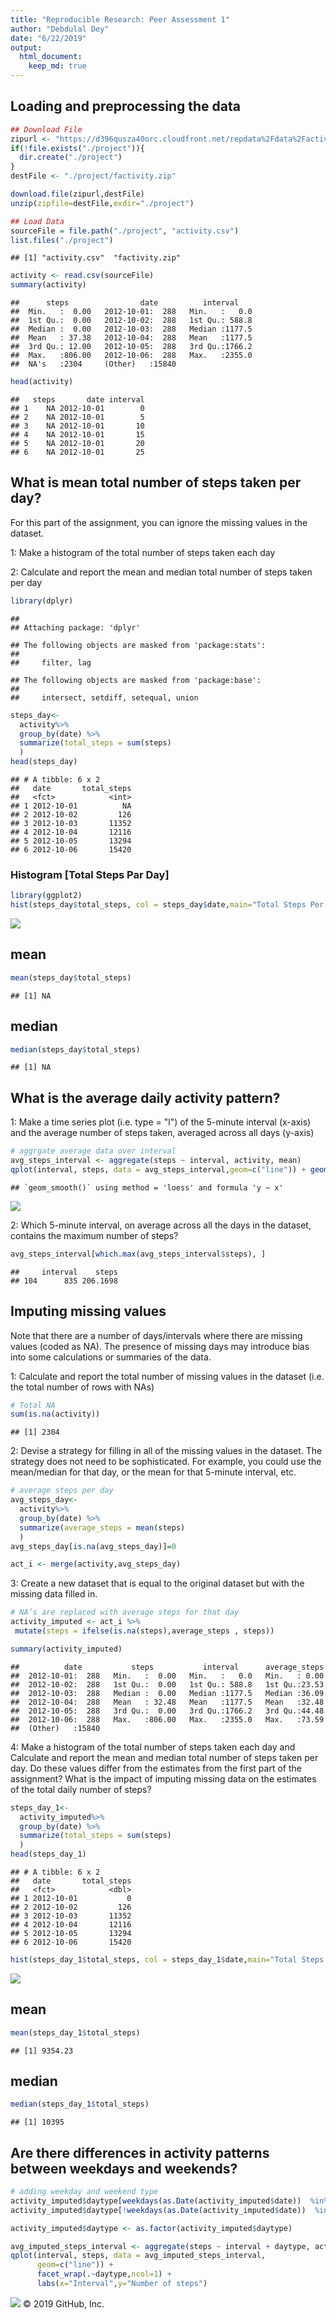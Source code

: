 ```yaml
---
title: "Reproducible Research: Peer Assessment 1"
author: "Debdulal Dey"
date: "6/22/2019"
output: 
  html_document:
    keep_md: true
---
```


## Loading and preprocessing the data

```r
## Download File
zipurl <- "https://d396qusza40orc.cloudfront.net/repdata%2Fdata%2Factivity.zip"
if(!file.exists("./project")){
  dir.create("./project")
}
destFile <- "./project/factivity.zip"

download.file(zipurl,destFile)
unzip(zipfile=destFile,exdir="./project")

## Load Data
sourceFile = file.path("./project", "activity.csv")
list.files("./project")
```

```
## [1] "activity.csv"  "factivity.zip"
```

```r
activity <- read.csv(sourceFile)
summary(activity)
```

```
##      steps                date          interval     
##  Min.   :  0.00   2012-10-01:  288   Min.   :   0.0  
##  1st Qu.:  0.00   2012-10-02:  288   1st Qu.: 588.8  
##  Median :  0.00   2012-10-03:  288   Median :1177.5  
##  Mean   : 37.38   2012-10-04:  288   Mean   :1177.5  
##  3rd Qu.: 12.00   2012-10-05:  288   3rd Qu.:1766.2  
##  Max.   :806.00   2012-10-06:  288   Max.   :2355.0  
##  NA's   :2304     (Other)   :15840
```

```r
head(activity)
```

```
##   steps       date interval
## 1    NA 2012-10-01        0
## 2    NA 2012-10-01        5
## 3    NA 2012-10-01       10
## 4    NA 2012-10-01       15
## 5    NA 2012-10-01       20
## 6    NA 2012-10-01       25
```

## What is mean total number of steps taken per day?
For this part of the assignment, you can ignore the missing values in the dataset.

1: Make a histogram of the total number of steps taken each day

2: Calculate and report the mean and median total number of steps taken per day


```r
library(dplyr)
```

```
## 
## Attaching package: 'dplyr'
```

```
## The following objects are masked from 'package:stats':
## 
##     filter, lag
```

```
## The following objects are masked from 'package:base':
## 
##     intersect, setdiff, setequal, union
```

```r
steps_day<-
  activity%>%
  group_by(date) %>%
  summarize(total_steps = sum(steps)
  ) 
head(steps_day)
```

```
## # A tibble: 6 x 2
##   date       total_steps
##   <fct>            <int>
## 1 2012-10-01          NA
## 2 2012-10-02         126
## 3 2012-10-03       11352
## 4 2012-10-04       12116
## 5 2012-10-05       13294
## 6 2012-10-06       15420
```

### Histogram [Total Steps Par Day]


```r
library(ggplot2)
hist(steps_day$total_steps, col = steps_day$date,main="Total Steps Per Day", xlab="Total Steps")
```

![](PA1_template_files/figure-html/unnamed-chunk-3-1.png)<!-- -->
  
## mean

```r
mean(steps_day$total_steps)
```

```
## [1] NA
```
## median

```r
median(steps_day$total_steps)
```

```
## [1] NA
```

## What is the average daily activity pattern?

1: Make a time series plot (i.e. type = "l") of the 5-minute interval (x-axis) and the average number of steps taken, averaged across all days (y-axis)



```r
# aggrgate average data over interval
avg_steps_interval <- aggregate(steps ~ interval, activity, mean)
qplot(interval, steps, data = avg_steps_interval,geom=c("line")) + geom_smooth() + labs(title = "Average Daily Steps") + labs(x="Interval",y="Average Steps")
```

```
## `geom_smooth()` using method = 'loess' and formula 'y ~ x'
```

![](PA1_template_files/figure-html/unnamed-chunk-6-1.png)<!-- -->


2: Which 5-minute interval, on average across all the days in the dataset, contains the maximum number of steps?


```r
avg_steps_interval[which.max(avg_steps_interval$steps), ]
```

```
##     interval    steps
## 104      835 206.1698
```


## Imputing missing values
Note that there are a number of days/intervals where there are missing values (coded as NA). The presence of missing days may introduce bias into some calculations or summaries of the data.



1: Calculate and report the total number of missing values in the dataset (i.e. the total number of rows with NAs)


```r
# Total NA
sum(is.na(activity))
```

```
## [1] 2304
```

2: Devise a strategy for filling in all of the missing values in the dataset. The strategy does not need to be sophisticated. For example, you could use the mean/median for that day, or the mean for that 5-minute interval, etc.

```r
# average steps per day
avg_steps_day<-
  activity%>%
  group_by(date) %>%
  summarize(average_steps = mean(steps)
  ) 
avg_steps_day[is.na(avg_steps_day)]=0

act_i <- merge(activity,avg_steps_day)
```

3: Create a new dataset that is equal to the original dataset but with the missing data filled in.



```r
# NA’s are replaced with average steps for that day
activity_imputed <- act_i %>%
 mutate(steps = ifelse(is.na(steps),average_steps , steps))

summary(activity_imputed)
```

```
##          date           steps           interval      average_steps  
##  2012-10-01:  288   Min.   :  0.00   Min.   :   0.0   Min.   : 0.00  
##  2012-10-02:  288   1st Qu.:  0.00   1st Qu.: 588.8   1st Qu.:23.53  
##  2012-10-03:  288   Median :  0.00   Median :1177.5   Median :36.09  
##  2012-10-04:  288   Mean   : 32.48   Mean   :1177.5   Mean   :32.48  
##  2012-10-05:  288   3rd Qu.:  0.00   3rd Qu.:1766.2   3rd Qu.:44.48  
##  2012-10-06:  288   Max.   :806.00   Max.   :2355.0   Max.   :73.59  
##  (Other)   :15840
```

4: Make a histogram of the total number of steps taken each day and Calculate and report the mean and median total number of steps taken per day. Do these values differ from the estimates from the first part of the assignment? What is the impact of imputing missing data on the estimates of the total daily number of steps?


```r
steps_day_1<-
  activity_imputed%>%
  group_by(date) %>%
  summarize(total_steps = sum(steps)
  ) 
head(steps_day_1)
```

```
## # A tibble: 6 x 2
##   date       total_steps
##   <fct>            <dbl>
## 1 2012-10-01           0
## 2 2012-10-02         126
## 3 2012-10-03       11352
## 4 2012-10-04       12116
## 5 2012-10-05       13294
## 6 2012-10-06       15420
```

```r
hist(steps_day_1$total_steps, col = steps_day_1$date,main="Total Steps Per Day Imputed", xlab="Total Steps")
```

![](PA1_template_files/figure-html/unnamed-chunk-11-1.png)<!-- -->


## mean

```r
mean(steps_day_1$total_steps)
```

```
## [1] 9354.23
```
## median

```r
median(steps_day_1$total_steps)
```

```
## [1] 10395
```



## Are there differences in activity patterns between weekdays and weekends?


```r
# adding weekday and weekend type
activity_imputed$daytype[weekdays(as.Date(activity_imputed$date))  %in% c('Saturday','Sunday') ] <- "weekend"
activity_imputed$daytype[!weekdays(as.Date(activity_imputed$date))  %in% c('Saturday','Sunday')] <- "weekday"

activity_imputed$daytype <- as.factor(activity_imputed$daytype)

avg_imputed_steps_interval <- aggregate(steps ~ interval + daytype, activity_imputed, mean)
qplot(interval, steps, data = avg_imputed_steps_interval, 
      geom=c("line")) + 
      facet_wrap(.~daytype,ncol=1) +      
      labs(x="Interval",y="Number of steps")
```

![](PA1_template_files/figure-html/unnamed-chunk-14-1.png)<!-- -->
© 2019 GitHub, Inc.
